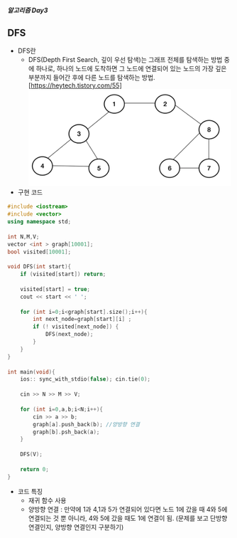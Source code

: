 ##### 알고리즘 Day3

## DFS

- DFS란
  - DFS(Depth First Search, 깊이 우선 탐색)는 그래프 전체를 탐색하는 방법 중에 하나로, 하나의 노드에 도착하면 그 노드에 연결되어 있는 노드의 가장 깊은 부분까지 들어간 후에 다른 노드를 탐색하는 방법.
  [https://heytech.tistory.com/55]
![](DFS.png)
- 구현 코드
```cpp
#include <iostream>
#include <vector>
using namespace std;

int N,M,V;
vector <int > graph[10001];
bool visited[10001];

void DFS(int start){
    if (visited[start]) return;

    visited[start] = true;
    cout << start << ' ';

    for (int i=0;i<graph[start].size();i++){
        int next_node=graph[start][i] ;
        if (! visited[next_node]) {
            DFS(next_node);
        }
    }
}

int main(void){
    ios:: sync_with_stdio(false); cin.tie(0);

    cin >> N >> M >> V;

    for (int i=0,a,b;i<N;i++){
        cin >> a >> b;
        graph[a].push_back(b); //양방향 연결
        graph[b].psh_back(a); 
    }

    DFS(V);

    return 0;
}

```

  - 코드 특징
    - 재귀 함수 사용
    - 양방향 연결 
    : 만약에 1과 4,1과 5가 연결되어 있다면 노드 1에 갔을 때 4와 5에 연결되는 것 뿐 아니라, 4와 5에 갔을 때도 1에 연결이 됨. (문제를 보고 단방향 연결인지, 양방향 연결인지 구분하기)